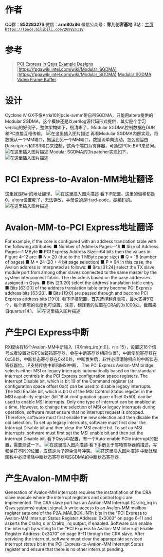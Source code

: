 ﻿# 作者
QQ群：**852283276**
微信：**arm80x86**
微信公众号：**青儿创客基地**
B站：[主页 `https://space.bilibili.com/208826118`](https://space.bilibili.com/208826118)

# 参考

> [PCI Express in Qsys Example Designs](https://fpgawiki.intel.com/wiki/PCI_Express_in_Qsys_Example_Designs)
> [https://fpgawiki.intel.com/wiki/Modular_SGDMA](https://fpgawiki.intel.com/wiki/Modular_SGDMA)
> [Modular SGDMA Video Frame Buffer](https://fpgawiki.intel.com/wiki/Modular_SGDMA_Video_Frame_Buffer)

# 设计

Cyclone IV GX不像Arria10的pcie-avmm带自带SGDMA，只能用altera提供的Modular SGDMA，这个模块还是以verilog源代码形式提供，其实是个学习verilog的好例子，整体架构如下，很清晰了，Modular SGDMA控制数据在DDR和PC直接互相传输。
![在这里插入图片描述](https://img-blog.csdn.net/20181007143304995?watermark/2/text/aHR0cHM6Ly9ibG9nLmNzZG4ubmV0L1podV9aaHVfMjAwOQ==/font/5a6L5L2T/fontsize/400/fill/I0JBQkFCMA==/dissolve/70)
再看Modular SGDMA内部实现，将数据从一个MM端口，搬运到另一个MM端口，数据流单向流动，怎么搬运由Descriptors和CSR端口来控制，这两个端口为寄存器，可通过PCIe BAR来访问。
![在这里插入图片描述](https://img-blog.csdn.net/2018100714341177?watermark/2/text/aHR0cHM6Ly9ibG9nLmNzZG4ubmV0L1podV9aaHVfMjAwOQ==/font/5a6L5L2T/fontsize/400/fill/I0JBQkFCMA==/dissolve/70)
Modular SGDMA的Dispatcher实现如下，
![在这里插入图片描述](https://img-blog.csdn.net/20181007144549897?watermark/2/text/aHR0cHM6Ly9ibG9nLmNzZG4ubmV0L1podV9aaHVfMjAwOQ==/font/5a6L5L2T/fontsize/400/fill/I0JBQkFCMA==/dissolve/70)

# PCI Express-to-Avalon-MM地址翻译

这里就是Bar的地址翻译，
![在这里插入图片描述](https://img-blog.csdn.net/20181009225049826?watermark/2/text/aHR0cHM6Ly9ibG9nLmNzZG4ubmV0L1podV9aaHVfMjAwOQ==/font/5a6L5L2T/fontsize/400/fill/I0JBQkFCMA==/dissolve/70)
看下IP配置，这里的偏移都是0，altera设置死了，无法更改，手册说的是Hard-code，硬编码的。
![在这里插入图片描述](https://img-blog.csdn.net/20181009224953660?watermark/2/text/aHR0cHM6Ly9ibG9nLmNzZG4ubmV0L1podV9aaHVfMjAwOQ==/font/5a6L5L2T/fontsize/400/fill/I0JBQkFCMA==/dissolve/70)

# Avalon-MM-to-PCI Express地址翻译

For example, if the core is configured with an address translation table with the
following attributes:
■ Number of Address Pages—16
■ Size of Address Pages—1 MByte
■ PCI Express Address Size—64 bits
then the values in Figure 4–12 are:
■ N = 20 (due to the 1 MByte page size)
■ Q = 16 (number of pages)
■ M = 24 (20 + 4 bit page selection)
■ P = 64
In this case, the Avalon address is interpreted as follows:
■ Bits [31:24] select the TX slave module port from among other slaves connected to
the same master by the system interconnect fabric. The decode is based on the base
addresses assigned in Qsys.
■ Bits [23:20] select the address translation table entry.
■ Bits [63:20] of the address translation table entry become PCI Express address bits
[63:20].
■ Bits [19:0] are passed through and become PCI Express address bits [19:0].
看下IP核配置，首先选择翻译表项，最大支持512个，每个表项的长度也可设置。注意，翻译表的位置在CRA的0x1000处。截图来自quartus14.1。
![在这里插入图片描述](https://img-blog.csdn.net/20181009225213811?watermark/2/text/aHR0cHM6Ly9ibG9nLmNzZG4ubmV0L1podV9aaHVfMjAwOQ==/font/5a6L5L2T/fontsize/400/fill/I0JBQkFCMA==/dissolve/70)

# 产生PCI Express中断

RX模块有16个Avalon-MM中断输入（RXmirq_irq[n:0]，n ≤ 15），设置这16个信号或者设置对应PCIe邮箱寄存器，会在中断寄存器相应位置1，中断使能寄存器在0x50处，中断状态寄存器在0x40处，中断发生后，软件必须清除相应的中断状态寄存器位。IP支持传统中断和MSI中断，
The PCI Express Avalon-MM bridge selects either MSI or legacy interrupts automatically based on the standard interrupt controls in the PCI Express configuration space registers. The Interrupt Disable bit, which is bit 10 of the
Command register (at configuration space offset 0x4) can be used to disable legacy interrupts. The MSI Enable bit, which is bit 0 of the MSI Control Status register in the MSI capability register (bit 16 at configuration space offset 0x50), can be used to enable MSI interrupts.
Only one type of interrupt can be enabled at a time. However, to change the selection of MSI or legacy interrupts during operation, software must ensure that no interrupt request is dropped. Therefore, software must first enable the new selection and then disable the old selection. To set up legacy interrupts, software must first clear the Interrupt Disable bit and then clear the MSI enable bit. To set up MSI interrupts, software must first set the MSI enable bit and then set the Interrupt Disable bit.
看下Qsys中配置，有一个Auto-enable PCIe interrupt的配置，需要测试一下。
![在这里插入图片描述](https://img-blog.csdn.net/2018101023040435?watermark/2/text/aHR0cHM6Ly9ibG9nLmNzZG4ubmV0L1podV9aaHVfMjAwOQ==/font/5a6L5L2T/fontsize/400/fill/I0JBQkFCMA==/dissolve/70)
看下手册关于邮箱寄存器的描述，写和读在不同的位置，应该是为了避免信号冲突。
![在这里插入图片描述](https://img-blog.csdn.net/20181010231856334?watermark/2/text/aHR0cHM6Ly9ibG9nLmNzZG4ubmV0L1podV9aaHVfMjAwOQ==/font/5a6L5L2T/fontsize/400/fill/I0JBQkFCMA==/dissolve/70)
中断处理函数中必须清除中断状态寄存器和SGDMA的中断状态寄存器

# 产生Avalon-MM中断

Generation of Avalon-MM interrupts requires the instantiation of the CRA slave module where the interrupt registers and control logic are implemented. The CRA slave port has an Avalon-MM Interrupt (CraIrq_irq in Qsys systems) output signal. A write access to an Avalon-MM mailbox register sets one of the P2A_MAILBOX_INTn bits in the “PCI Express to Avalon-MM Interrupt Status Register Address: 0x3060” on page 6–11 and asserts the CraIrq_o or CraIrq_irq output, if enabled. Software can enable the interrupt by writing to the “PCI Express to Avalon-MM Interrupt Enable Register Address: 0x3070” on page 6–11 through the CRA slave. After servicing the interrupt, software must clear the appropriate serviced interrupt status bit in the PCI-Express-to-Avalon-MM Interrupt Status register and ensure that there is no other interrupt pending.
